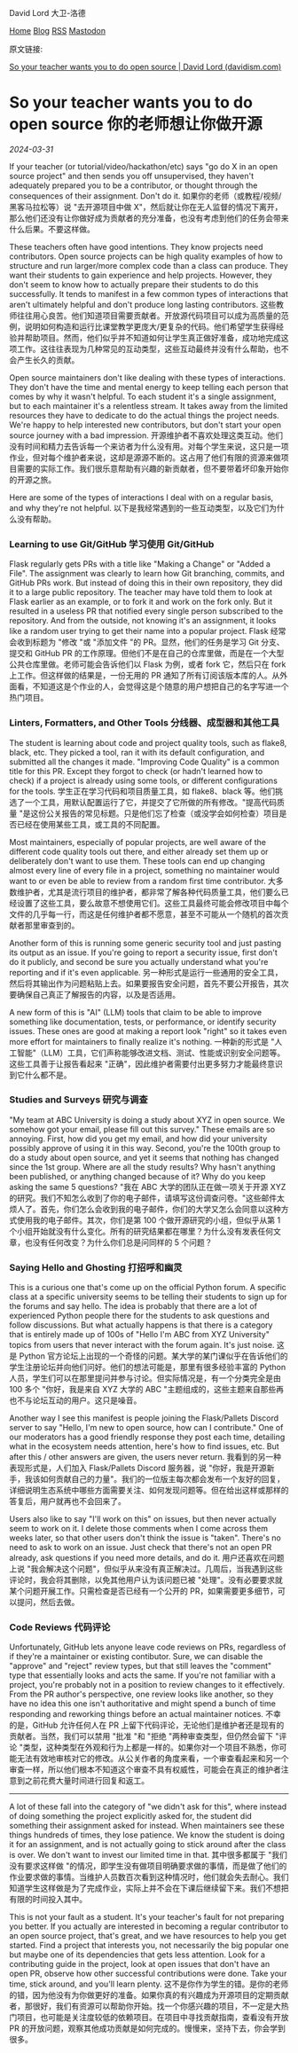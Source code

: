 

David Lord 大卫-洛德

[Home](https://davidism.com/) [Blog](https://davidism.com/blog/) [RSS](https://davidism.com/feed/) [Mastodon](https://mas.to/@davidism)

原文链接:  

[So your teacher wants you to do open source | David Lord (davidism.com)](https://davidism.com/school-assignment-open-source/)

# So your teacher wants you to do open source 你的老师想让你做开源

*2024-03-31*

If your teacher (or tutorial/video/hackathon/etc) says "go do X in an open source project" and then sends you off unsupervised, they haven't adequately prepared you to be a contributor, or thought through the consequences of their assignment. Don't do it.
如果你的老师（或教程/视频/黑客马拉松等）说 "去开源项目中做 X"，然后就让你在无人监督的情况下离开，那么他们还没有让你做好成为贡献者的充分准备，也没有考虑到他们的任务会带来什么后果。不要这样做。

These teachers often have good intentions. They know projects need contributors. Open source projects can be high quality examples of how to structure and run larger/more complex code than a class can produce. They want their students to gain experience and help projects. However, they don't seem to know how to actually prepare their students to do this successfully. It tends to manifest in a few common types of interactions that aren't ultimately helpful and don't produce long lasting contributors.
这些教师往往用心良苦。他们知道项目需要贡献者。开放源代码项目可以成为高质量的范例，说明如何构造和运行比课堂教学更庞大/更复杂的代码。他们希望学生获得经验并帮助项目。然而，他们似乎并不知道如何让学生真正做好准备，成功地完成这项工作。这往往表现为几种常见的互动类型，这些互动最终并没有什么帮助，也不会产生长久的贡献。

Open source maintainers don't like dealing with these types of interactions. They don't have the time and mental energy to keep telling each person that comes by why it wasn't helpful. To each student it's a single assignment, but to each maintainer it's a relentless stream. It takes away from the limited resources they have to dedicate to do the actual things the project needs. We're happy to help interested new contributors, but don't start your open source journey with a bad impression.
开源维护者不喜欢处理这类互动。他们没有时间和精力去告诉每一个来访者为什么没有用。对每个学生来说，这只是一项作业，但对每个维护者来说，这却是源源不断的。这占用了他们有限的资源来做项目需要的实际工作。我们很乐意帮助有兴趣的新贡献者，但不要带着坏印象开始你的开源之旅。

Here are some of the types of interactions I deal with on a regular basis, and why they're not helpful.
以下是我经常遇到的一些互动类型，以及它们为什么没有帮助。

### Learning to use Git/GitHub 学习使用 Git/GitHub

Flask regularly gets PRs with a title like "Making a Change" or "Added a File". The assignment was clearly to learn how Git branching, commits, and GitHub PRs work. But instead of doing this in their own repository, they did it to a large public repository. The teacher may have told them to look at Flask earlier as an example, or to fork it and work on the fork only. But it resulted in a useless PR that notified every single person subscribed to the repository. And from the outside, not knowing it's an assignment, it looks like a random user trying to get their name into a popular project.
Flask 经常会收到标题为 "修改 "或 "添加文件 "的 PR。显然，他们的任务是学习 Git 分支、提交和 GitHub PR 的工作原理。但他们不是在自己的仓库里做，而是在一个大型公共仓库里做。老师可能会告诉他们以 Flask 为例，或者 fork 它，然后只在 fork 上工作。但这样做的结果是，一份无用的 PR 通知了所有订阅该版本库的人。从外面看，不知道这是个作业的人，会觉得这是个随意的用户想把自己的名字写进一个热门项目。

### Linters, Formatters, and Other Tools 分线器、成型器和其他工具

The student is learning about code and project quality tools, such as flake8, black, etc. They picked a tool, ran it with its default configuration, and submitted all the changes it made. "Improving Code Quality" is a common title for this PR. Except they forgot to check (or hadn't learned how to check) if a project is already using some tools, or different configurations for the tools.
学生正在学习代码和项目质量工具，如 flake8、black 等。他们挑选了一个工具，用默认配置运行了它，并提交了它所做的所有修改。"提高代码质量 "是这份公关报告的常见标题。只是他们忘了检查（或没学会如何检查）项目是否已经在使用某些工具，或工具的不同配置。

Most maintainers, especially of popular projects, are well aware of the different code quality tools out there, and either already set them up or deliberately don't want to use them. These tools can end up changing almost every line of every file in a project, something no maintainer would want to or even be able to review from a random first time contributor.
大多数维护者，尤其是流行项目的维护者，都非常了解各种代码质量工具，他们要么已经设置了这些工具，要么故意不想使用它们。这些工具最终可能会修改项目中每个文件的几乎每一行，而这是任何维护者都不愿意，甚至不可能从一个随机的首次贡献者那里审查到的。

Another form of this is running some generic security tool and just pasting its output as an issue. If you're going to report a security issue, first don't do it publicly, and second be sure you actually understand what you're reporting and if it's even applicable.
另一种形式是运行一些通用的安全工具，然后将其输出作为问题粘贴上去。如果要报告安全问题，首先不要公开报告，其次要确保自己真正了解报告的内容，以及是否适用。

A new form of this is "AI" (LLM) tools that claim to be able to improve something like documentation, tests, or performance, or identify security issues. These ones are good at making a report look "right" so it takes even more effort for maintainers to finally realize it's nothing.
一种新的形式是 "人工智能"（LLM）工具，它们声称能够改进文档、测试、性能或识别安全问题等。这些工具善于让报告看起来 "正确"，因此维护者需要付出更多努力才能最终意识到它什么都不是。

### Studies and Surveys 研究与调查

"My team at ABC University is doing a study about XYZ in open source. We somehow got your email, please fill out this survey." These emails are so annoying. First, how did you get my email, and how did your university possibly approve of using it in this way. Second, you're the 100th group to do a study about open source, and yet it seems that nothing has changed since the 1st group. Where are all the study results? Why hasn't anything been published, or anything changed because of it? Why do you keep asking the same 5 questions?
"我在 ABC 大学的团队正在做一项关于开源 XYZ 的研究。我们不知怎么收到了你的电子邮件，请填写这份调查问卷。"这些邮件太烦人了。首先，你们怎么会收到我的电子邮件，你们的大学又怎么会同意以这种方式使用我的电子邮件。其次，你们是第 100 个做开源研究的小组，但似乎从第 1 个小组开始就没有什么变化。所有的研究结果都在哪里？为什么没有发表任何文章，也没有任何改变？为什么你们总是问同样的 5 个问题？

### Saying Hello and Ghosting 打招呼和幽灵

This is a curious one that's come up on the official Python forum. A specific class at a specific university seems to be telling their students to sign up for the forums and say hello. The idea is probably that there are a lot of experienced Python people there for the students to ask questions and follow discussions. But what actually happens is that there is a category that is entirely made up of 100s of "Hello I'm ABC from XYZ University" topics from users that never interact with the forum again. It's just noise.
这是 Python 官方论坛上出现的一个奇怪的问题。某大学的某门课似乎在告诉他们的学生注册论坛并向他们问好。他们的想法可能是，那里有很多经验丰富的 Python 人员，学生们可以在那里提问并参与讨论。但实际情况是，有一个分类完全是由 100 多个 "你好，我是来自 XYZ 大学的 ABC "主题组成的，这些主题来自那些再也不与论坛互动的用户。这只是噪音。

Another way I see this manifest is people joining the Flask/Pallets Discord server to say "Hello, I'm new to open source, how can I contribute." One of our moderators has a good friendly response they post each time, detailing what in the ecosystem needs attention, here's how to find issues, etc. But after this / other answers are given, the users never return.
我看到的另一种表现形式是，人们加入 Flask/Pallets Discord 服务器，说 "你好，我是开源新手，我该如何贡献自己的力量"。我们的一位版主每次都会发布一个友好的回复，详细说明生态系统中哪些方面需要关注、如何发现问题等。但在给出这样或那样的答复后，用户就再也不会回来了。

Users also like to say "I'll work on this" on issues, but then never actually seem to work on it. I delete those comments when I come across them weeks later, so that other users don't think the issue is "taken". There's no need to ask to work on an issue. Just check that there's not an open PR already, ask questions if you need more details, and do it.
用户还喜欢在问题上说 "我会解决这个问题"，但似乎从来没有真正解决过。几周后，当我遇到这些评论时，我会将其删除，以免其他用户认为该问题已被 "处理"。没有必要要求就某个问题开展工作。只需检查是否已经有一个公开的 PR，如果需要更多细节，可以提问，然后去做。

### Code Reviews 代码评论

Unfortunately, GitHub lets anyone leave code reviews on PRs, regardless of if they're a maintainer or existing contibutor. Sure, we can disable the "approve" and "reject" review types, but that still leaves the "comment" type that essentially looks and acts the same. If you're not familiar with a project, you're probably not in a position to review changes to it effectively. From the PR author's perspective, one review looks like another, so they have no idea this one isn't authoritative and might spend a bunch of time responding and reworking things before an actual maintainer notices.
不幸的是，GitHub 允许任何人在 PR 上留下代码评论，无论他们是维护者还是现有的贡献者。当然，我们可以禁用 "批准 "和 "拒绝 "两种审查类型，但仍然会留下 "评论 "类型，这种类型在外观和行为上都是一样的。如果你对一个项目不熟悉，你可能无法有效地审核对它的修改。从公关作者的角度来看，一个审查看起来和另一个审查一样，所以他们根本不知道这个审查不具有权威性，可能会在真正的维护者注意到之前花费大量时间进行回复和返工。

------

A lot of these fall into the category of "we didn't ask for this", where instead of doing something the project explicitly asked for, the student did something their assignment asked for instead. When maintainers see these things hundreds of times, they lose patience. We know the student is doing it for an assignment, and is not actually going to stick around after the class is over. We don't want to invest our limited time in that.
其中很多都属于 "我们没有要求这样做 "的情况，即学生没有做项目明确要求做的事情，而是做了他们的作业要求做的事情。当维护人员数百次看到这种情况时，他们就会失去耐心。我们知道学生这样做是为了完成作业，实际上并不会在下课后继续留下来。我们不想把有限的时间投入其中。

This is not your fault as a student. It's your teacher's fault for not preparing you better. If you actually are interested in becoming a regular contributor to an open source project, that's great, and we have resources to help you get started. Find a project that interests you, not necessarily the big popular one but maybe one of its dependencies that gets less attention. Look for a contributing guide in the project, look at open issues that don't have an open PR, observe how other successful contributions were done. Take your time, stick around, and you'll learn plenty.
这不是你作为学生的错。是你的老师的错，因为他没有为你做更好的准备。如果你真的有兴趣成为开源项目的定期贡献者，那很好，我们有资源可以帮助你开始。找一个你感兴趣的项目，不一定是大热门项目，也可能是关注度较低的依赖项目。在项目中寻找贡献指南，查看没有开放 PR 的开放问题，观察其他成功贡献是如何完成的。慢慢来，坚持下去，你会学到很多。